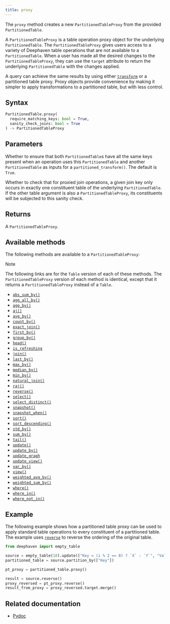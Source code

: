```yaml
---
title: proxy
---
```


The `proxy` method creates a new `PartitionedTableProxy` from the provided `PartitionedTable`.

A `PartitionedTableProxy` is a table operation proxy object for the underlying `PartitionedTable`. The `PartitionedTableProxy` gives users access to a variety of Deephaven table operations that are not available to a `PartitionedTable`. When a user has made all the desired changes to the `PartitionedTableProxy`, they can use the `target` attribute to return the underlying `PartitionedTable` with the changes applied.

A query can achieve the same results by using either [`transform`](./transform.md) or a partitioned table proxy. Proxy objects provide convenience by making it simpler to apply transformations to a partitioned table, but with less control.

## Syntax

```python syntax
PartitionedTable.proxy(
  require_matching_keys: bool = True,
  sanity_check_joins: bool = True
) -> PartitionedTableProxy
```

## Parameters

<ParamTable>
<Param name="require_matching_keys" type="bool">

Whether to ensure that both `PartitionedTable`s have all the same keys present when an operation uses this `PartitionedTable` and another `PartitionedTable` as inputs for a `partitioned_transform()`. The default is `True`.

</Param>
<Param name="sanity_check_joins" type="bool">

Whether to check that for proxied join operations, a given join key only occurs in exactly one constituent table of the underlying `PartitionedTable`. If the other table argument is also a `PartitionedTableProxy`, its constituents will be subjected to this sanity check.

</Param>
</ParamTable>

## Returns

A `PartitionedTableProxy`.

## Available methods

The following methods are available to a `PartitionedTableProxy`:

> [!NOTE]
> The following links are for the `Table` version of each of these methods. The `PartitionedTableProxy` version of each method is identical, except that it returns a `PartitionedTableProxy` instead of a `Table`.

- [`abs_sum_by()`](../group-and-aggregate/AbsSumBy.md)
- [`agg_all_by()`](../group-and-aggregate/AggAllBy.md)
- [`agg_by()`](../group-and-aggregate/aggBy.md)
- [`aj()`](../join/aj.md)
- [`avg_by()`](../group-and-aggregate/avgBy.md)
- [`count_by()`](../group-and-aggregate/countBy.md)
- [`exact_join()`](../join/exact-join.md)
- [`first_by()`](../group-and-aggregate/firstBy.md)
- [`group_by()`](../group-and-aggregate/groupBy.md)
- [`head()`](../filter/head.md)
- [`is_refreshing`](../metadata/is_refreshing.md)
- [`join()`](../join/join.md)
- [`last_by()`](../group-and-aggregate/lastBy.md)
- [`max_by()`](../group-and-aggregate/maxBy.md)
- [`median_by()`](../group-and-aggregate/medianBy.md)
- [`min_by()`](../group-and-aggregate/minBy.md)
- [`natural_join()`](../join/natural-join.md)
- [`raj()`](../join/raj.md)
- [`reverse()`](../sort/reverse.md)
- [`select()`](../select/select.md)
- [`select_distinct()`](../select/select-distinct.md)
- [`snapshot()`](../snapshot/snapshot.md)
- [`snapshot_when()`](../snapshot/snapshot-when.md)
- [`sort()`](../sort/sort.md)
- [`sort_descending()`](../sort/sort-descending.md)
- [`std_by()`](../group-and-aggregate/stdBy.md)
- [`sum_by()`](../group-and-aggregate/sumBy.md)
- [`tail()`](../filter/tail.md)
- [`update()`](../select/update.md)
- [`update_by()`](../update-by-operations/updateBy.md)
- [`update_graph`](../metadata/update_graph.md)
- [`update_view()`](../select/update-view.md)
- [`var_by()`](../group-and-aggregate/varBy.md)
- [`view()`](../select/view.md)
- [`weighted_avg_by()`](../group-and-aggregate/weighted-avg-by.md)
- [`weighted_sum_by()`](../group-and-aggregate/weighted-sum-by.md)
- [`where()`](../filter/where.md)
- [`where_in()`](../filter/where-in.md)
- [`where_not_in()`](../filter/where-not-in.md)

## Example

The following example shows how a partitioned table proxy can be used to apply standard table operations to every constituent of a partitioned table. The example uses [`reverse`](../sort/reverse.md) to reverse the ordering of the original table.

```python order=result_from_proxy,result,source
from deephaven import empty_table

source = empty_table(10).update(["Key = (i % 2 == 0) ? `X` : `Y`", "Value = i"])
partitioned_table = source.partition_by(["Key"])

pt_proxy = partitioned_table.proxy()

result = source.reverse()
proxy_reversed = pt_proxy.reverse()
result_from_proxy = proxy_reversed.target.merge()
```

## Related documentation

- [Pydoc](/core/pydoc/code/deephaven.table.html#deephaven.table.PartitionedTable.proxy)
